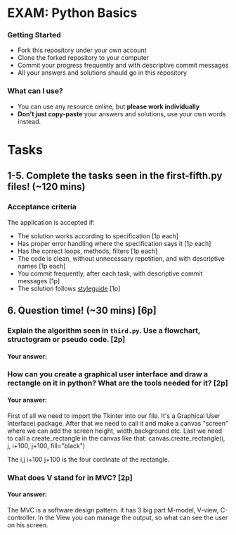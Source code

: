 # EXAM: Python Basics

### Getting Started
 - Fork this repository under your own account
 - Clone the forked repository to your computer
 - Commit your progress frequently and with descriptive commit messages
 - All your answers and solutions should go in this repository

### What can I use?
- You can use any resource online, but **please work individually**
- **Don't just copy-paste** your answers and solutions, use your own words instead.


# Tasks
## 1-5. Complete the tasks seen in the first-fifth.py files! (~120 mins)
### Acceptance criteria
The application is accepted if:
- The solution works according to specification [1p each]
- Has proper error handling where the specification says it [1p each]
- Has the correct loops, methods, filters [1p each]
- The code is clean, without unnecessary repetition, and with descriptive names [1p each]
- You commit frequently, after each task, with descriptive commit messages [1p]
- The solution follows [styleguide](https://github.com/greenfox-academy/teaching-materials/blob/master/styleguide/python.md) [1p]

## 6. Question time! (~30 mins) [6p]

### Explain the algorithm seen in `third.py`. Use a flowchart, structogram or pseudo code. [2p]
#### Your answer:


### How can you create a graphical user interface and draw a rectangle on it in python? What are the tools needed for it? [2p]
#### Your answer:

First of all we need to import the Tkinter into our file. It's a Graphical User Interface) package. After that we need to call it and make a canvas "screen" where we can add the screen height, width,background etc. Last we need to call a create_rectangle in the canvas like that:
canvas.create_rectangle(i, j, i+100, j+100, fill="black")

The i,j i+100 j+100 is the four cordinate of the rectangle.

### What does V stand for in MVC? [2p]
#### Your answer:

The MVC is a software design pattern. it has 3 big part M-model, V-view, C-controller. In the View you can manage the output, so what can see the user on his screen.

